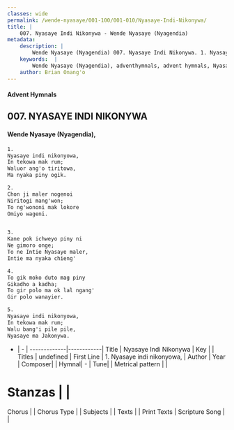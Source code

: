 ```yaml
---
classes: wide
permalink: /wende-nyasaye/001-100/001-010/Nyasaye-Indi-Nikonywa/
title: |
    007. Nyasaye Indi Nikonywa - Wende Nyasaye (Nyagendia)
metadata:
    description: |
        Wende Nyasaye (Nyagendia) 007. Nyasaye Indi Nikonywa. 1. Nyasaye indi nikonyowa, In tekowa mak rum; Waluor ang'o tiritowa, Ma nyaka piny ogik.  2. Chon ji maler nogenoi Niritogi mang'won; To ng'wononi mak lokore Omiyo wageni.   3. Kane pok ichweyo piny ni Ne gimoro onge; To ne Intie Nyasaye maler, Intie ma nyaka chieng'  4. To gik moko duto mag piny Gikadho a kadha; To gir polo ma ok lal ngang' Gir polo wanayier.  5. Nyasaye indi nikonyowa, In tekowa mak rum; Walu bang'i pile pile, Nyasaye ma Jakonywa.  
    keywords:  |
        Wende Nyasaye (Nyagendia), adventhymnals, advent hymnals, Nyasaye Indi Nikonywa, 1. Nyasaye indi nikonyowa,. 
    author: Brian Onang'o
---
```


#### Advent Hymnals
## 007. NYASAYE INDI NIKONYWA
####  Wende Nyasaye (Nyagendia),

```txt
1.
Nyasaye indi nikonyowa,
In tekowa mak rum;
Waluor ang'o tiritowa,
Ma nyaka piny ogik.

2.
Chon ji maler nogenoi
Niritogi mang'won;
To ng'wononi mak lokore
Omiyo wageni.


3.
Kane pok ichweyo piny ni
Ne gimoro onge;
To ne Intie Nyasaye maler,
Intie ma nyaka chieng'

4.
To gik moko duto mag piny
Gikadho a kadha;
To gir polo ma ok lal ngang'
Gir polo wanayier.

5.
Nyasaye indi nikonyowa,
In tekowa mak rum;
Walu bang'i pile pile,
Nyasaye ma Jakonywa.


```

- |   -  |
-------------|------------|
Title | Nyasaye Indi Nikonywa |
Key |  |
Titles | undefined |
First Line | 1. Nyasaye indi nikonyowa, |
Author | 
Year | 
Composer| |
Hymnal|  - |
Tune|  |
Metrical pattern | |
# Stanzas |  |
Chorus |  |
Chorus Type |  |
Subjects | |
Texts |  |
Print Texts | 
Scripture Song |  |
    
